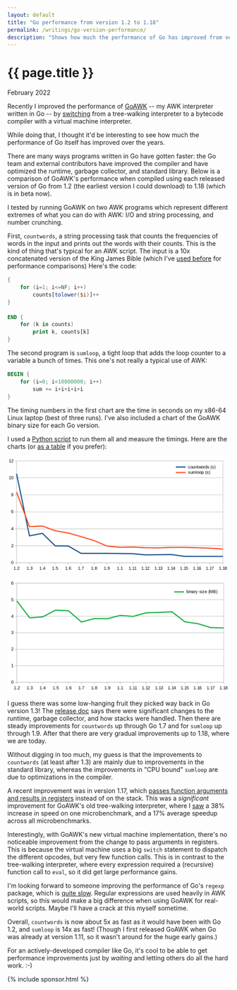 ```yaml
---
layout: default
title: "Go performance from version 1.2 to 1.18"
permalink: /writings/go-version-performance/
description: "Shows how much the performance of Go has improved from version 1.2 through to 1.18 -- in its compiler, runtime, and libraries."
---
```

<h1>{{ page.title }}</h1>
<p class="subtitle">February 2022</p>


Recently I improved the performance of [GoAWK](https://github.com/benhoyt/goawk) -- my AWK interpreter written in Go -- by [switching](/writings/goawk-compiler-vm/) from a tree-walking interpreter to a bytecode compiler with a virtual machine interpreter.

While doing that, I thought it'd be interesting to see how much the performance of Go itself has improved over the years.

There are many ways programs written in Go have gotten faster: the Go team and external contributors have improved the compiler and have optimized the runtime, garbage collector, and standard library. Below is a comparison of GoAWK's performance when compiled using each released version of Go from 1.2 (the earliest version I could download) to 1.18 (which is in beta now).

I tested by running GoAWK on two AWK programs which represent different extremes of what you can do with AWK: I/O and string processing, and number crunching.

First, `countwords`, a string processing task that counts the frequencies of words in the input and prints out the words with their counts. This is the kind of thing that's typical for an AWK script. The input is a 10x concatenated version of the King James Bible (which I've [used before](/writings/count-words/) for performance comparisons) Here's the code:

```awk
{
    for (i=1; i<=NF; i++)
        counts[tolower($i)]++
}

END {
    for (k in counts)
        print k, counts[k]
}
```

The second program is `sumloop`, a tight loop that adds the loop counter to a variable a bunch of times. This one's not really a typical use of AWK:

```awk
BEGIN {
    for (i=0; i<10000000; i++)
        sum += i+i+i+i+i
}
```

The timing numbers in the first chart are the time in seconds on my x86-64 Linux laptop (best of three runs). I've also included a chart of the GoAWK binary size for each Go version.

I used a [Python script](https://github.com/benhoyt/goawk/blob/290c573830ec721ed39457cccd0071ac3929d142/goversions.py) to run them all and measure the timings. Here are the charts (or [as a table](https://github.com/benhoyt/goawk/blob/290c573830ec721ed39457cccd0071ac3929d142/goversions.txt) if you prefer):

![GoAWK speed across Go versions](/images/goawk-speed.png)

![GoAWK binary size across Go versions](/images/goawk-binary-size.png)

I guess there was some low-hanging fruit they picked way back in Go version 1.3! The [release doc](https://go.dev/doc/go1.3#impl) says there were significant changes to the runtime, garbage collector, and how stacks were handled. Then there are steady improvements for `countwords` up through Go 1.7 and for `sumloop` up through 1.9. After that there are very gradual improvements up to 1.18, where we are today.

Without digging in too much, my guess is that the improvements to `countwords` (at least after 1.3) are mainly due to improvements in the standard library, whereas the improvements in "CPU bound" `sumloop` are due to optimizations in the compiler.

A recent improvement was in version 1.17, which [passes function arguments and results in registers](https://menno.io/posts/golang-register-calling/) instead of on the stack. This was a *significant* improvement for GoAWK's old tree-walking interpreter, where I [saw](https://groups.google.com/g/golang-nuts/c/rHLMH2wHi8U/m/oW73wnEZBgAJ) a 38% increase in speed on one microbenchmark, and a 17% average speedup across all microbenchmarks.

Interestingly, with GoAWK's new virtual machine implementation, there's no noticeable improvement from the change to pass arguments in registers. This is because the virtual machine uses a big `switch` statement to dispatch the different opcodes, but very few function calls. This is in contrast to the tree-walking interpreter, where every expression required a (recursive) function call to `eval`, so it did get large performance gains.

I'm looking forward to someone improving the performance of Go's `regexp` package, which is [quite slow](https://github.com/golang/go/issues/26623). Regular expressions are used heavily in AWK scripts, so this would make a big difference when using GoAWK for real-world scripts. Maybe I'll have a crack at this myself sometime.

Overall, `countwords` is now about 5x as fast as it would have been with Go 1.2, and `sumloop` is 14x as fast! (Though I first released GoAWK when Go was already at version 1.11, so it wasn't around for the huge early gains.)

For an actively-developed compiler like Go, it's cool to be able to get performance improvements just by *waiting* and letting others do all the hard work. :-)


{% include sponsor.html %}
